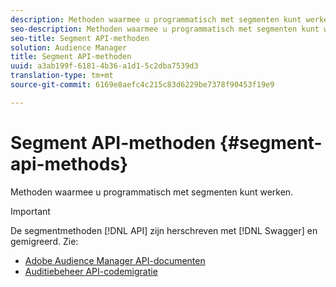 ```yaml
---
description: Methoden waarmee u programmatisch met segmenten kunt werken.
seo-description: Methoden waarmee u programmatisch met segmenten kunt werken.
seo-title: Segment API-methoden
solution: Audience Manager
title: Segment API-methoden
uuid: a3ab199f-6181-4b36-a1d1-5c2dba7539d3
translation-type: tm+mt
source-git-commit: 6169e8aefc4c215c83d6229be7378f90453f19e9

---
```



# Segment API-methoden {#segment-api-methods}

Methoden waarmee u programmatisch met segmenten kunt werken.

>[!IMPORTANT]
>
>De segmentmethoden [!DNL API] zijn herschreven met [!DNL Swagger] en gemigreerd. Zie:
>
>* [Adobe Audience Manager API-documenten](https://bank.demdex.com/portal/swagger/index.html)
>* [Auditiebeheer API-codemigratie](../../api/api-swagger-migration.md)